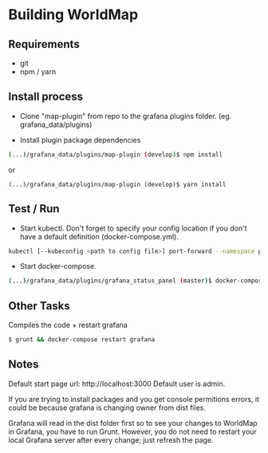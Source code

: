 # Building WorldMap

## Requirements
- git
- npm / yarn

## Install process

- Clone "map-plugin" from repo to the grafana plugins folder. (eg. grafana_data/plugins)

- Install plugin package dependencies

```sh
(...)/grafana_data/plugins/map-plugin (develop)$ npm install
```
or
```
(...)/grafana_data/plugins/map-plugin (develop)$ yarn install
```

## Test / Run

- Start kubectl. Don't forget to specify your config location if you don't have a default definition (docker-compose.yml).
```sh
kubectl [--kubeconfig <path to config file>] port-forward --namespace prod crate-0 4200:4200
```

- Start docker-compose.
```sh
(...)/grafana_data/plugins/grafana_status_panel (master)$ docker-compose start grafana
```


## Other Tasks

Compiles the code + restart grafana
```sh
$ grunt && docker-compose restart grafana
```

## Notes

Default start page url: http://localhost:3000
Default user is admin.

If you are trying to install packages and you get console permitions errors, it could be because grafana is changing owner from dist files.

Grafana will read in the dist folder first so to see your changes to WorldMap in Grafana, you have to run Grunt. However, you do not need to restart your local Grafana server after every change; just refresh the page.
